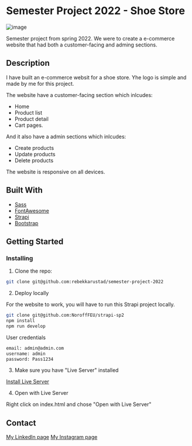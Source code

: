 # Semester Project 2022 - Shoe Store

![image](https://starlit-donut-baff3e.netlify.app/images/shoe-store.png)

Semester project from spring 2022. We were to create a e-commerce website that had both a customer-facing and adming sections.

## Description

I have built an e-commerce websit for a shoe store. Yhe logo is simple and made by me for this project.

The website have a customer-facing section which inlcudes:

- Home
- Product list
- Product detail
- Cart pages.

And it also have a admin sections which inlcudes:

- Create products
- Update products
- Delete products

The website is responsive on all devices.

## Built With

- [Sass](https://sass-lang.com/)
- [FontAwesome](https://fontawesome.com/)
- [Strapi](https://strapi.io/)
- [Bootstrap](https://getbootstrap.com)

## Getting Started

### Installing

1. Clone the repo:

```bash
git clone git@github.com:rebekkarustad/semester-project-2022
```

2. Deploy locally

For the website to work, you will have to run this Strapi project locally.

```bash
git clone git@github.com:NoroffFEU/strapi-sp2
npm install
npm run develop
```

User credentials

```bash
email: admin@admin.com
username: admin
password: Pass1234
```

3. Make sure you have "Live Server" installed

[Install Live Server](https://marketplace.visualstudio.com/items?itemName=ritwickdey.LiveServer)

4. Open with Live Server

Right click on index.html and chose "Open with Live Server"

## Contact

[My LinkedIn page](https://www.linkedin.com/in/rebekka-rustad-96ab5389/)
[My Instagram page](https://www.instagram.com/rrustad/)

